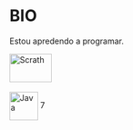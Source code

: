<h1>BIO</h1>

<p>Estou apredendo a programar.</p> 


<div>
<img align="center" alt="Scrath" height="50" width="74" src="https://img.shields.io/badge/Scratch-4D97FF?style=for-the-badge&logo=Scratch&logoColor=white">
</div><br>


<div>
<img align="center" alt="Java" height="50" width="50" src="https://user-images.githubusercontent.com/105827692/172730274-a1f4d953-934f-42b9-bfa4-ceab21d78a5a.png">
7
<img align="center" alt="Scrath" height="50" width="

